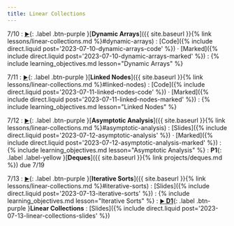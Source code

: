 ```yaml
---
title: Linear Collections
---
```


7/10
: [**<small>▶</small>**](https://podcast.ucsd.edu/watch/s123/dsc30_a00/1){: .label .btn-purple }[**Dynamic Arrays**]({{ site.baseurl }}{% link lessons/linear-collections.md %}#dynamic-arrays)
  : [Code]({% include direct.liquid post='2023-07-10-dynamic-arrays-code' %}) &middot;
    [Marked]({% include direct.liquid post='2023-07-10-dynamic-arrays-marked' %})
: {% include learning_objectives.md lesson="Dynamic Arrays" %}

7/11
: [**<small>▶</small>**](https://podcast.ucsd.edu/watch/s123/dsc30_a00/2){: .label .btn-purple }[**Linked Nodes**]({{ site.baseurl }}{% link lessons/linear-collections.md %}#linked-nodes)
  : [Code]({% include direct.liquid post='2023-07-11-linked-nodes-code' %}) &middot;
    [Marked]({% include direct.liquid post='2023-07-11-linked-nodes-marked' %})
: {% include learning_objectives.md lesson="Linked Nodes" %}

7/12
: [**<small>▶</small>**](https://podcast.ucsd.edu/watch/s123/dsc30_a00/3){: .label .btn-purple }[**Asymptotic Analysis**]({{ site.baseurl }}{% link lessons/linear-collections.md %}#asymptotic-analysis)
  : [Slides]({% include direct.liquid post='2023-07-12-asymptotic-analysis' %}) &middot;
    [Marked]({% include direct.liquid post='2023-07-12-asymptotic-analysis-marked' %})
: {% include learning_objectives.md lesson="Asymptotic Analysis" %}
: **P1**{: .label .label-yellow }[**Deques**]({{ site.baseurl }}{% link projects/deques.md %}) due 7/19

7/13
: [**<small>▶</small>**](https://podcast.ucsd.edu/watch/s123/dsc30_a00/4){: .label .btn-purple }[**Iterative Sorts**]({{ site.baseurl }}{% link lessons/linear-collections.md %}#iterative-sorts)
  : [Slides]({% include direct.liquid post='2023-07-13-iterative-sorts' %})
: {% include learning_objectives.md lesson="Iterative Sorts" %}
: [**<small>▶</small> D1**](https://ucsd.zoom.us/rec/share/NF4qbGoY6vxTd8yCAKXGwaneuL7qeC6jLd-FqnJxRGUVPb9AdiLkl_23x4k9hkB7.GiTV2xCw3O2byukp){: .label .btn-purple }**Linear Collections**
  : [Slides]({% include direct.liquid post='2023-07-13-linear-collections-slides' %})
